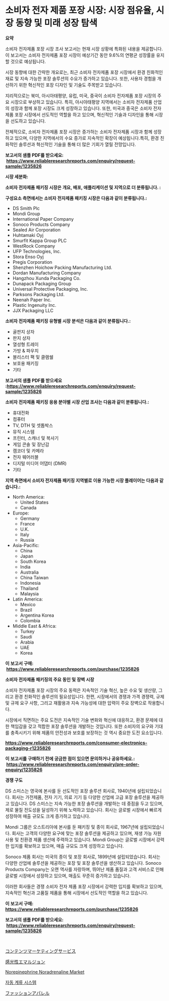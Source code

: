 <p><h1>소비자 전자 제품 포장 시장: 시장 점유율, 시장 동향 및 미래 성장 탐색</h1></p><p><strong>요약</strong></p>
<p><p>소비자 전자제품 포장 시장 조사 보고서는 현재 시장 상황에 특화된 내용을 제공합니다. 이 보고서는 소비자 전자제품 포장 시장이 예상기간 동안 9.6%의 연평균 성장률을 유지할 것으로 예상됩니다.</p><p>시장 동향에 대한 간략한 개요로는, 최근 소비자 전자제품 포장 시장에서 환경 친화적인 재료 및 지속 가능한 포장 솔루션의 수요가 증가하고 있습니다. 또한, 사용자 경험을 개선하기 위한 혁신적인 포장 디자인 및 기술도 주목받고 있습니다.</p><p>지리적으로는 북미, 아시아태평양, 유럽, 미국, 중국이 소비자 전자제품 포장 시장의 주요 시장으로 부상하고 있습니다. 특히, 아시아태평양 지역에서는 소비자 전자제품 산업의 성장과 함께 포장 시장도 크게 성장하고 있습니다. 또한, 미국과 중국은 소비자 전자제품 포장 시장에서 선도적인 역할을 하고 있으며, 혁신적인 기술과 디자인을 통해 시장을 선도하고 있습니다.</p><p>전체적으로, 소비자 전자제품 포장 시장은 증가하는 소비자 전자제품 시장과 함께 성장하고 있으며, 다양한 지역에서의 수요 증가로 지속적인 확장이 예상됩니다.특히, 환경 친화적인 솔루션과 혁신적인 기술을 통해 더 많은 기회가 열릴 전망입니다.</p></p>
<p><strong>보고서의 샘플 PDF를 받으세요: &nbsp;<a href="https://www.reliableresearchreports.com/enquiry/request-sample/1235826">https://www.reliableresearchreports.com/enquiry/request-sample/1235826</a></strong></p>
<p><strong>시장 세분화:</strong></p>
<p><strong> 소비자 전자제품 패키징 시장은 개요, 배포, 애플리케이션 및 지역으로 더 분류됩니다. :</strong></p>
<p><strong>구성요소 측면에서는 소비자 전자제품 패키징 시장은 다음과 같이 분류됩니다.:</strong></p>
<p><ul><li>DS Smith Plc</li><li>Mondi Group</li><li>International Paper Company</li><li>Sonoco Products Company</li><li>Sealed Air Corporation</li><li>Huhtamaki Oyj</li><li>Smurfit Kappa Group PLC</li><li>WestRock Company</li><li>UFP Technologies, Inc.</li><li>Stora Enso Oyj</li><li>Pregis Corporation</li><li>Shenzhen Hoichow Packing Manufacturing Ltd.</li><li>Dordan Manufacturing Company</li><li>Hangzhou Xunda Packaging Co.</li><li>Dunapack Packaging Group</li><li>Universal Protective Packaging, Inc.</li><li>Parksons Packaging Ltd.</li><li>Neenah Paper Inc.</li><li>Plastic Ingenuity Inc.</li><li>JJX Packaging LLC</li></ul></p>
<p><strong> 소비자 전자제품 패키징 유형별 시장 분석은 다음과 같이 분류됩니다.:</strong></p>
<p><ul><li>골판지 상자</li><li>판지 상자</li><li>열성형 트레이</li><li>가방 & 파우치</li><li>블리스터 팩 및 클램쉘</li><li>보호용 패키징</li><li>기타</li></ul></p>
<p><strong>보고서의 샘플 PDF를 받으세요 :<a href="https://www.reliableresearchreports.com/enquiry/request-sample/1235826">https://www.reliableresearchreports.com/enquiry/request-sample/1235826</a></strong></p>
<p><strong> 소비자 전자제품 패키징 응용 분야별 시장 산업 조사는 다음과 같이 분류됩니다.:</strong></p>
<p><ul><li>휴대전화</li><li>컴퓨터</li><li>TV, DTH 및 셋톱박스</li><li>뮤직 시스템</li><li>프린터, 스캐너 및 복사기</li><li>게임 콘솔 및 장난감</li><li>캠코더 및 카메라</li><li>전자 웨어러블</li><li>디지털 미디어 어댑터 (DMR)</li><li>기타</li></ul></p>
<p><strong>지역 측면에서 소비자 전자제품 패키징 지역별로 이용 가능한 시장 플레이어는 다음과 같습니다.:</strong></p>
<p><ul>
    <li>
        North America:
        <ul>
            <li>United States</li>
            <li>Canada</li>
        </ul>
    </li>
    <li>
        Europe:
        <ul>
            <li>Germany</li>
            <li>France</li>
            <li>U.K.</li>
            <li>Italy</li>
            <li>Russia</li>
        </ul>
    </li>
    <li>
        Asia-Pacific:
        <ul>
            <li>China</li>
            <li>Japan</li>
            <li>South Korea</li>
            <li>India</li>
            <li>Australia</li>
            <li>China Taiwan</li>
            <li>Indonesia</li>
            <li>Thailand</li>
            <li>Malaysia</li>
        </ul>
    </li>
    <li>
        Latin America:
        <ul>
            <li>Mexico</li>
            <li>Brazil</li>
            <li>Argentina Korea</li>
            <li>Colombia</li>
        </ul>
    </li>
    <li>
        Middle East & Africa:
        <ul>
            <li>Turkey</li>
            <li>Saudi</li>
            <li>Arabia</li>
            <li>UAE</li>
            <li>Korea</li>
        </ul>
    </li>
    </ul></p>
<p><strong>이 보고서 구매: &nbsp;<a href="https://www.reliableresearchreports.com/purchase/1235826">https://www.reliableresearchreports.com/purchase/1235826</a></strong></p>
<p><strong>소비자 전자제품 패키징의 주요 동인 및 장벽 시장</strong></p>
<p><p>소비자 전자제품 포장 시장의 주요 동력은 지속적인 기술 혁신, 높은 수요 및 생산량, 그리고 환경 친화적인 솔루션의 필요성입니다. 한편, 시장에서의 경쟁과 가격 경쟁력, 규제 및 규제 요구 사항, 그리고 재활용과 지속 가능성에 대한 압력이 주요 장벽으로 작용합니다.</p><p>시장에서 직면하는 주요 도전은 지속적인 기술 변화와 혁신에 대응하고, 환경 문제에 대한 책임감을 갖고 적합한 포장 솔루션을 개발하는 것입니다. 또한 소비자의 요구와 기대를 충족시키기 위해 제품의 안전성과 보호를 보장하는 것 역시 중요한 도전 요소입니다.</p></p>
<p><strong><a href="https://www.reliableresearchreports.com/consumer-electronics-packaging-r1235826">https://www.reliableresearchreports.com/consumer-electronics-packaging-r1235826</a></strong></p>
<p><strong>이 보고서를 구매하기 전에 궁금한 점이 있으면 문의하거나 공유하세요.: &nbsp;<a href="https://www.reliableresearchreports.com/enquiry/pre-order-enquiry/1235826">https://www.reliableresearchreports.com/enquiry/pre-order-enquiry/1235826</a></strong></p>
<p><strong>경쟁 구도</strong></p>
<p><p>DS 스미스는 영국에 본사를 둔 선도적인 포장 솔루션 회사로, 1940년에 설립되었습니다. 회사는 가전제품, 전자 기기, 의료 기기 등 다양한 산업에 고급 포장 솔루션을 제공하고 있습니다. DS 스미스는 지속 가능한 포장 솔루션을 개발하는 데 중점을 두고 있으며, 제로 물질 전도성을 달성하기 위해 노력하고 있습니다. 회사는 글로벌 시장에서 빠르게 성장하여 매출 규모도 크게 증가하고 있습니다.</p><p>Mondi 그룹은 오스트리아에 본사를 둔 패키징 및 종이 회사로, 1967년에 설립되었습니다. 회사는 고객의 다양한 요구에 맞는 포장 솔루션을 제공하고 있으며, 재생 가능 자원 사용 및 친환경 제품 생산에 주력하고 있습니다. Mondi Group는 글로벌 시장에서 강력한 입지를 확보하고 있으며, 매출 규모도 크게 성장하고 있습니다.</p><p>Sonoco 제품 회사는 미국의 종이 및 포장 회사로, 1899년에 설립되었습니다. 회사는 다양한 산업에 솔루션을 제공하는 포장 및 포장 솔루션을 생산하고 있습니다. Sonoco Products Company는 오랜 역사를 자랑하며, 뛰어난 제품 품질과 고객 서비스로 인해 글로벌 시장에서 성장하고 있으며, 매출도 꾸준히 증가하고 있습니다.</p><p>이러한 회사들은 경쟁 소비자 전자 제품 포장 시장에서 강력한 입지를 확보하고 있으며, 지속적인 혁신과 고품질 제품을 통해 시장에서 선도적인 역할을 하고 있습니다.</p></p>
<p><strong>이 보고서 구매: &nbsp; <a href="https://www.reliableresearchreports.com/purchase/1235826">https://www.reliableresearchreports.com/purchase/1235826</a></strong></p>
<p><strong>보고서의 샘플 PDF를 받으세요: &nbsp;<a href="https://www.reliableresearchreports.com/enquiry/request-sample/1235826">https://www.reliableresearchreports.com/enquiry/request-sample/1235826</a></strong><strong></strong></p>
<p>&nbsp;</p>
<p><p><a href="https://medium.com/@shawnsmihv6/%E3%82%B3%E3%83%B3%E3%83%86%E3%83%B3%E3%83%84%E3%83%9E%E3%83%BC%E3%82%B1%E3%83%86%E3%82%A3%E3%83%B3%E3%82%B0%E3%82%B5%E3%83%BC%E3%83%93%E3%82%B9%E5%B8%82%E5%A0%B4-2031%E5%B9%B4%E3%81%BE%E3%81%A7%E3%81%AE%E6%88%90%E5%8A%9F%E3%81%99%E3%82%8B%E3%83%93%E3%82%B8%E3%83%8D%E3%82%B9%E6%88%A6%E7%95%A5%E3%81%AE%E9%8D%B5-fef50ecd8b1a">コンテンツマーケティングサービス</a></p><p><a href="https://github.com/AaronVargas43/Market-Research-Report-List-1/blob/main/401204826082.md">感光性エマルジョン</a></p><p><a href="https://github.com/jhcraigie/Market-Research-Report-List-2/blob/main/norepinephrine-noradrenaline-market.md">Norepinephrine Noradrenaline Market</a></p><p><a href="https://github.com/vsn7qpua81q/Market-Research-Report-List-1/blob/main/845996424265.md">자동 계류 시스템</a></p><p><a href="https://medium.com/@nicholas.ellison0076890/%E3%83%95%E3%82%A1%E3%83%83%E3%82%B7%E3%83%A7%E3%83%B3%E3%82%A2%E3%83%91%E3%83%AC%E3%83%AB%E5%B8%82%E5%A0%B4-%E7%A8%AE%E9%A1%9E-%E7%94%A8%E9%80%94-%E5%9C%B0%E7%90%86%E3%81%AB%E3%82%88%E3%82%8B%E5%8C%85%E6%8B%AC%E7%9A%84%E3%81%AA%E8%A9%95%E4%BE%A1-b1c0d0a4e6b9">ファッションアパレル</a></p></p>